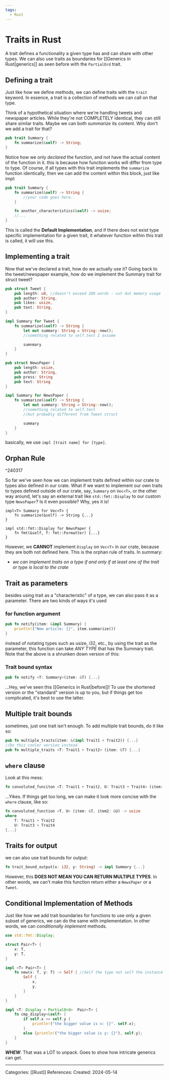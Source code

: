 ```yaml
---
tags:
  - Rust
---
```

# Traits in Rust
A trait defines a functionality a given type has and can share with other types. We can also use traits as boundaries for [[Generics in Rust|generics]] as seen before with the ```PartialOrd``` trait.

## Defining a trait
Just like how we define methods, we can define traits with the ```trait``` keyword. In essence, a trait is a collection of methods we can call on that type. 

Think of a hypothetical situation where we're handling tweets and newspaper articles. While they're not COMPLETELY identical, they can still share similar traits. Maybe we can both _summarize_ its content. Why don't we add a trait for that?
```rust
pub trait Summary {
	fn summarize(&self) -> String;
}
```

Notice how we only _declared_ the function, and not have the actual content of the function in it. this is because how function works will differ from type to type. Of course, if all types with this trait implements the ```summarize``` function identically, then we can add the content within this block, just like impl:

```rust
pub trait Summary {
	fn summarize(&self) -> String {
		//your code goes here..
	}

	fn another_characteristics(&self) -> usize;
	//...
}
```

This is called the **Default Implementation**, and if there does not exist type specific implementation for a given trait, it whatever function within this trait is called, it will use this.
## Implementing a trait
Now that we've declared a trait, how do we actually use it? Going back to the tweet/newspaper example, how do we implement the Summary trait for struct tweet?

```rust
pub struct Tweet {
	pub length: u8, //doesn't exceed 200 words - cut dat memory usage
	pub author: String,
	pub likes: usize,
	pub text: String,
}

impl Summary for Tweet {
	fn summarize(&self) -> String {
		let mut summary: String = String::new();
		//something related to self.text I assume

		sumnmary
	}
}

pub struct NewsPaper {
	pub length: usize,
	pub author: String,
	pub press: String
	pub text: String
}

impl Summary for NewsPaper {
	fn summarize(&self) -> String {
		let mut summary: String = String::new();
		//something related to self.text
		//but probably different from Tweet struct

		summary
	}
}
```
basically, we use ```impl [trait name] for [type]```. 

## Orphan Rule

^240317

So far we've seen how we can implement traits defined within our crate to types also defined in our crate. What if we want to implement our own traits to types defined outside of our crate, say, `Summary` on `Vec<T>`, or the other way around, let's say an external trait like `std::fmt::Display` to our custom type `NewsPaper`? Is it even possible?
Why, yes it is!
```
impl<T> Summary for Vec<T> {
	fn summarize(&self) -> String {...}
}

impl std::fmt::Display for NewsPaper {
	fn fmt(&self, f: fmt::Formatter) {...}
}
```
However, we **CANNOT** implement `Display` on `Vec<T>` in our crate, because they are both not defined here. This is the orphan rule of traits. In summary:

- _we can implement traits on a type if and only if at least one of the trait or type is local to the crate_

## Trait as parameters
besides using trait as a "characteristic" of a type, we can also pass it as a parameter. There are two kinds of ways it's used

### for function argument
```rust
pub fn notify(item: &impl Summary) {
	println!("New article: {}", item.summarize())
}
```

instead of notating types such as usize, i32, etc., by using the trait as the parameter, this function can take _ANY TYPE_ that has the Summary trait. Note that the above is a shrunken down version of this:

### Trait bound syntax
```rust
pub fn notify <T: Summary>(item: &T) {...}
```
...Hey, we've seen this [[Generics in Rust|before]]! To use the shortened version or the "standard" version is up to you, but if things get too complicated, it's best to use the latter. 

## Multiple trait bounds
sometimes, just one trait isn't enough. To add multiple trait bounds, do it like so:
```rust
pub fn multiple_traits(item: &(impl Trait1 + Trait2)) {...}
//Do this cooler version instead
pub fn multiple_traits <T: Trait1 + Trait2> (item: &T) {...}
```

## ```where``` clause
Look at this mess:
```rust
fn convoluted_funciton <T: Trait1 + Trait2, U: Trait3 + Trait4> (item: &T, item2: &U) -> usize {...}
```
...Yikes. If things get too long, we can make it look more concise with the ```where``` clause, like so:

```rust
fn convoluted_function <T, U> (item: &T, item2: &U) -> usize
where
	T: Trait1 + Trait2
	U: Trait3 + Trait4
{...}
```

## Traits for output
we can also use trait bounds for output:
```rust
fn trait_bound_output(x: i32, y: String) -> impl Summary {...}
```
However, this **DOES NOT MEAN YOU CAN RETURN MULTIPLE TYPES**. In other words, we can't make this function return either a ```NewsPaper``` or a ```Tweet```. 

## Conditional Implementation of Methods
Just like how we add trait boundaries for functions to use only a given subset of generics, we can do the same with implementation. In other words, we can _conditionally implement_ methods.

```rust
use std::fmt::Display;

struct Pair<T> {
	x: T,
	y: T,
}

impl <T> Pair<T> {
	fn new(x: T, y: T) -> Self { //Self the type not self the instance
		Self {
			x,
			y,
		}
	}
}

impl <T: Display + PartialOrd>  Pair<T> {
	fn cmp_display<&self> {
		if self.x >= self.y {
			println!("the bigger value is x: {}". self.x);
		}
		else {println!("the bigger value is y: {}"), self.y};
	}
}
```

_**WHEW**_. That was a LOT to unpack. Goes to show how intricate generics can get.

---
Categories: [[Rust]]
References:
Created: 2024-05-14
